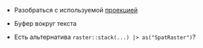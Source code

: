 + Разобраться с используемой [проекцией](#scalebar)

+ Буфер вокруг текста 

+ Есть альтернатива `raster::stack(...) |> as("SpatRaster")`?
